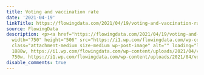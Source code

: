 ```yaml
---
title: Voting and vaccination rate
date: '2021-04-19'
linkTitle: https://flowingdata.com/2021/04/19/voting-and-vaccination-rate/
source: FlowingData
description: <p><a href="https://flowingdata.com/2021/04/19/voting-and-vaccination-rate/"><img
  width="750" height="506" src="https://i1.wp.com/flowingdata.com/wp-content/uploads/2021/04/voters-and-vaccine.png?fit=750%2C506&amp;ssl=1"
  class="attachment-medium size-medium wp-post-image" alt="" loading="lazy" srcset="https://i1.wp.com/flowingdata.com/wp-content/uploads/2021/04/voters-and-vaccine.png?w=1888&amp;ssl=1
  1888w, https://i1.wp.com/flowingdata.com/wp-content/uploads/2021/04/voters-and-vaccine.png?resize=750%2C506&amp;ssl=1
  750w, https://i1.wp.com/flowingdata.com/wp-content/uploads/2021/04/voters-and- ...
disable_comments: true
---
```

<p><a href="https://flowingdata.com/2021/04/19/voting-and-vaccination-rate/"><img width="750" height="506" src="https://i1.wp.com/flowingdata.com/wp-content/uploads/2021/04/voters-and-vaccine.png?fit=750%2C506&amp;ssl=1" class="attachment-medium size-medium wp-post-image" alt="" loading="lazy" srcset="https://i1.wp.com/flowingdata.com/wp-content/uploads/2021/04/voters-and-vaccine.png?w=1888&amp;ssl=1 1888w, https://i1.wp.com/flowingdata.com/wp-content/uploads/2021/04/voters-and-vaccine.png?resize=750%2C506&amp;ssl=1 750w, https://i1.wp.com/flowingdata.com/wp-content/uploads/2021/04/voters-and- ...